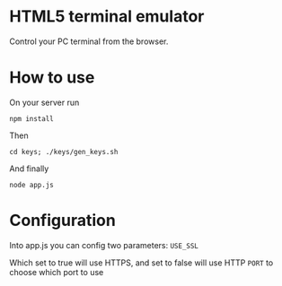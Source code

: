 # HTML5 terminal emulator

Control your PC terminal from the browser.

# How to use

On your server run 

```npm install```

Then

```cd keys; ./keys/gen_keys.sh```

And finally

```node app.js```

# Configuration

Into app.js you can config two parameters:
```USE_SSL```

Which set to true will use HTTPS, and set to false will use HTTP
```PORT```
to choose which port to use